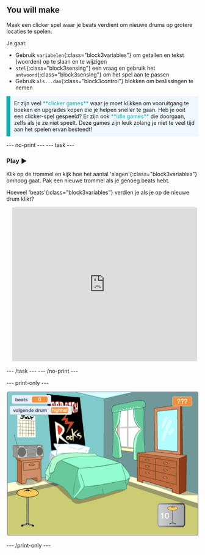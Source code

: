 ## You will make

Maak een clicker spel waar je beats verdient om nieuwe drums op grotere locaties te spelen.

Je gaat:
+ Gebruik `variabelen`{:class="block3variables"} om getallen en tekst (woorden) op te slaan en te wijzigen
+ `stel`{:class="block3sensing"} een vraag en gebruik het `antwoord`{:class="block3sensing"} om het spel aan te passen
+ Gebruik `als...dan`{:class="block3control"} blokken om beslissingen te nemen

<p style="border-left: solid; border-width:10px; border-color: #0faeb0; background-color: aliceblue; padding: 10px;">
Er zijn veel <span style="color: #0faeb0">**clicker games**</span> waar je moet klikken om vooruitgang te boeken en upgrades kopen die je helpen sneller te gaan. Heb je ooit een clicker-spel gespeeld? Er zijn ook <span style="color: #0faeb0">**idle games**</span> die doorgaan, zelfs als je ze niet speelt. Deze games zijn leuk zolang je niet te veel tijd aan het spelen ervan besteedt!</p>

--- no-print --- --- task ---

### Play ▶️
<div style="display: flex; flex-wrap: wrap">
<div style="flex-basis: 175px; flex-grow: 1">  
Klik op de trommel en kijk hoe het aantal 'slagen'{:class="block3variables"} omhoog gaat. Pak een nieuwe trommel als je genoeg beats hebt. 

Hoeveel 'beats'{:class="block3variables"} verdien je als je op de nieuwe drum klikt?
</div>
<div class="scratch-preview" style="margin-left: 15px;">
  <iframe allowtransparency="true" width="485" height="402" src="https://scratch.mit.edu/projects/embed/522323676/?autostart=false" frameborder="0"></iframe>
</div>
</div>

--- /task --- --- /no-print ---

--- print-only ---

![Voltooid project](images/showcase_static.png)

--- /print-only ---

